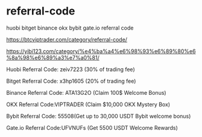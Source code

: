 # referral-code
huobi bitget binance okx bybit gate.io referral code

https://btcviptrader.com/category/referral-code/

https://yibi123.com/category/%e4%ba%a4%e6%98%93%e6%89%80%e6%8a%98%e6%89%a3%e7%a0%81/


Huobi Referral Code: zeiv7223 (30% of trading fee)

Bitget Referral Code: x3hp1605 (20% of trading fee)

Binance Referral Code: ATA13G2O (Claim 100$ Welcome Bonus) 

OKX Referral Code:VIPTRADER (Claim $10,000 OKX Mystery Box)

Bybit Referral Code: 55508(Get up to 30,000 USDT Bybit welcome bonus)

Gate.io Referral Code:UFVNUFs (Get 5500 USDT Welcome Rewards)

